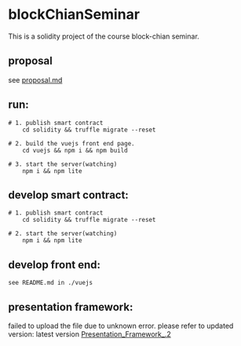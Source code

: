 # blockChianSeminar
This is a solidity project of the course block-chian seminar.

## proposal  
see [proposal.md](https://github.com/sstshenshutao/blockChianSeminar/blob/master/proposal.md)  

## run:  
```
# 1. publish smart contract  
	cd solidity && truffle migrate --reset 
 
# 2. build the vuejs front end page.  
	cd vuejs && npm i && npm build  

# 3. start the server(watching)  
	npm i && npm lite 
```

## develop smart contract:  
```
# 1. publish smart contract  
	cd solidity && truffle migrate --reset 
 
# 2. start the server(watching)  
	npm i && npm lite 
```

## develop front end: 

```
see README.md in ./vuejs
```

## presentation framework:

failed to upload the file due to unknown error.
please refer to updated version:
latest version [Presentation_Framework_.2](https://drive.google.com/open?id=1QlVqbDMut0hBbcEb0-CNvI-PHsfBWkNG)

